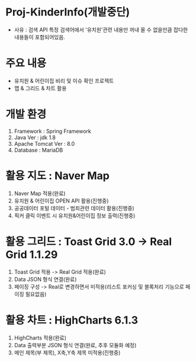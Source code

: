 # Proj-KinderInfo(개발중단)
- 사유 : 검색 API 특정 검색어에서 '유치원'관련 내용만 꺼내 올 수 없을만큼 잡다한 내용들이 포함되어있음.

# 주요 내용
- 유치원 & 어린이집 비리 및 이슈 확인 프로젝트
- 맵 & 그리드 & 차트 활용

# 개발 환경
1. Framework : Spring Framework
2. Java Ver : jdk 1.8
3. Apache Tomcat Ver : 8.0
4. Database : MariaDB

# 활용 지도 : Naver Map
1. Naver Map 적용(완료)
2. 유치원 & 어린이집 OPEN API 활용(진행중)
3. 공공데이터 포털 데이터 - 범죄관련 데이터 활용(진행중)
4. 픽커 클릭 이벤트 시 유치원&어린이집 정보 출력(진행중)

# 활용 그리드 : Toast Grid 3.0 -> Real Grid 1.1.29
1. Toast Grid 적용 -> Real Grid 적용(완료)
2. Data JSON 형식 연결(완료)
3. 페이징 구성 -> Real로 변경하면서 미적용(리스트 포커싱 및 블록처리 기능으로 페이징 필요없음)

# 활용 차트 : HighCharts 6.1.3
1. HighCharts 적용(완료)
2. Data 출력부분 JSON 형식 연결(완료, 추후 모듈화 예정)
3. 메인 제목(부 제목), X축,Y축 제목 미적용(진행중)
